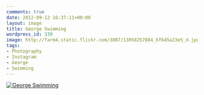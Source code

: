 ```yaml
---
comments: true
date: 2012-09-12 16:37:11+00:00
layout: image
title: George Swimming
wordpress_id: 339
image: http://farm4.static.flickr.com/3087/13058257884_6f645a23e5_d.jpg
tags:
- Photography
- Instagram
- George
- Swimming
---
```


[![George Swimming][thm]][img]

[thm]: //farm4.static.flickr.com/3087/13058257884_6f645a23e5_d.jpg
[img]: //www.flickr.com/photos/richard-perry/13058257884/
